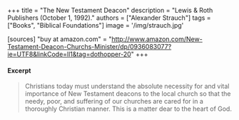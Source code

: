 +++
title = "The New Testament Deacon"
description = "Lewis & Roth Publishers (October 1, 1992)."
authors = ["Alexander Strauch"]
tags = ["Books", "Biblical Foundations"]
image = '/img/strauch.jpg'

[sources]
"buy at amazon.com" = "http://www.amazon.com/New-Testament-Deacon-Churchs-Minister/dp/0936083077?ie=UTF8&linkCode=ll1&tag=dothopper-20"
+++

#### Excerpt

> Christians today must understand the absolute necessity for and vital importance of New Testament deacons to the local church so that the needy, poor, and suffering of our churches are cared for in a thoroughly Christian manner. This is a matter dear to the heart of God.
